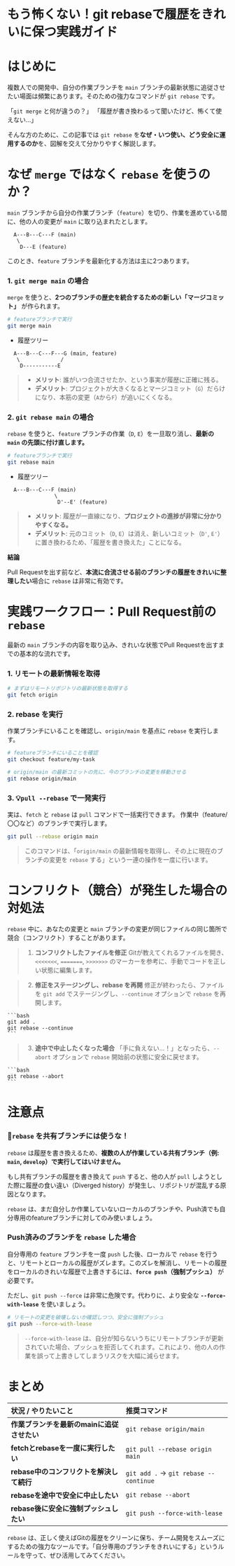# もう怖くない！git rebaseで履歴をきれいに保つ実践ガイド

# はじめに

複数人での開発中、自分の作業ブランチを `main` ブランチの最新状態に追従させたい場面は頻繁にあります。そのための強力なコマンドが `git rebase` です。

「`git merge` と何が違うの？」
「履歴が書き換わるって聞いたけど、怖くて使えない…」

そんな方のために、この記事では `git rebase` を**なぜ・いつ使い、どう安全に運用するのか**を、図解を交えて分かりやすく解説します。

# なぜ `merge` ではなく `rebase` を使うのか？

`main` ブランチから自分の作業ブランチ（`feature`）を切り、作業を進めている間に、他の人の変更が `main` に取り込まれたとします。

```
  A---B---C---F (main)
   \
    D---E (feature)
```

このとき、`feature` ブランチを最新化する方法は主に2つあります。

### 1. `git merge main` の場合

`merge` を使うと、**2つのブランチの歴史を統合するための新しい「マージコミット」** が作られます。

```bash
# featureブランチで実行
git merge main
```

- 履歴ツリー

```
  A---B---C---F---G (main, feature)
   \             /
    D-----------E
```

>* **メリット**: 誰がいつ合流させたか、という事実が履歴に正確に残る。
>* **デメリット**: プロジェクトが大きくなるとマージコミット（`G`）だらけになり、本筋の変更（`A`から`F`）が追いにくくなる。

### 2. `git rebase main` の場合

`rebase` を使うと、`feature` ブランチの作業（`D`, `E`）を一旦取り消し、**最新の `main` の先頭に付け直します。**

```bash
# featureブランチで実行
git rebase main
```

- 履歴ツリー

```
  A---B---C---F (main)
               \
                D'--E' (feature)
```

>* **メリット**: 履歴が一直線になり、**プロジェクトの進捗が非常に分かりやすくなる。**
>* **デメリット**: 元のコミット（`D`, `E`）は消え、新しいコミット（`D'`, `E'`）に置き換わるため、「履歴を書き換えた」ことになる。

**結論**

Pull Requestを出す前など、**本流に合流させる前のブランチの履歴をきれいに整理したい**場合に `rebase` は非常に有効です。

# 実践ワークフロー：Pull Request前の `rebase`

最新の `main` ブランチの内容を取り込み、きれいな状態でPull Requestを出すまでの基本的な流れです。

### 1. リモートの最新情報を取得

```bash
# まずはリモートリポジトリの最新状態を取得する
git fetch origin
```

### 2. rebase を実行

作業ブランチにいることを確認し、`origin/main` を基点に `rebase` を実行します。

```bash
# featureブランチにいることを確認
git checkout feature/my-task

# origin/main の最新コミットの先に、今のブランチの変更を移動させる
git rebase origin/main
```

### 3. 💡`pull --rebase` で一発実行

実は、`fetch` と `rebase` は `pull` コマンドで一括実行できます。
作業中（feature/〇〇など）のブランチで実行します。

```bash
git pull --rebase origin main
```

>このコマンドは、「`origin/main` の最新情報を取得し、その上に現在のブランチの変更を `rebase` する」という一連の操作を一度に行います。

# コンフリクト（競合）が発生した場合の対処法

`rebase` 中に、あなたの変更と `main` ブランチの変更が同じファイルの同じ箇所で競合（コンフリクト）することがあります。

>1.  **コンフリクトしたファイルを修正**
Gitが教えてくれるファイルを開き、`<<<<<<<`, `=======`, `>>>>>>>` のマーカーを参考に、手動でコードを正しい状態に編集します。

>2.  **修正をステージングし、rebase を再開**
修正が終わったら、ファイルを `git add` でステージングし、`--continue` オプションで `rebase` を再開します。

    ```bash
    git add .
    git rebase --continue
    ```

>3.  **途中で中止したくなった場合**
「手に負えない…！」となったら、`--abort` オプションで `rebase` 開始前の状態に安全に戻せます。

    ```bash
    git rebase --abort
    ```

# 注意点

### 🚨`rebase` を共有ブランチには使うな！

`rebase` は履歴を書き換えるため、**複数の人が作業している共有ブランチ（例: `main`, `develop`）で実行してはいけません。**

もし共有ブランチの履歴を書き換えて `push` すると、他の人が `pull` しようとした際に履歴の食い違い（Diverged history）が発生し、リポジトリが混乱する原因となります。

`rebase` は、まだ自分しか作業していないローカルのブランチや、Push済でも自分専用のfeatureブランチに対してのみ使いましょう。

### Push済みのブランチを `rebase` した場合

自分専用の `feature` ブランチを一度 `push` した後、ローカルで `rebase` を行うと、リモートとローカルの履歴がズレます。このズレを解消し、リモートの履歴をローカルのきれいな履歴で上書きするには、**`force push`（強制プッシュ）** が必要です。

ただし、`git push --force` は非常に危険です。代わりに、より安全な **`--force-with-lease`** を使いましょう。

```bash
# リモートの変更を破壊しないか確認しつつ、安全に強制プッシュ
git push --force-with-lease
```

>`--force-with-lease` は、自分が知らないうちにリモートブランチが更新されていた場合、プッシュを拒否してくれます。これにより、他の人の作業を誤って上書きしてしまうリスクを大幅に減らせます。

# まとめ

| 状況 / やりたいこと | 推奨コマンド |
| :--- | :--- |
| **作業ブランチを最新のmainに追従させたい** | `git rebase origin/main` |
| **fetchとrebaseを一度に実行したい** | `git pull --rebase origin main` |
| **rebase中のコンフリクトを解決して続行** | `git add .` → `git rebase --continue` |
| **rebaseを途中で安全に中止したい** | `git rebase --abort` |
| **rebase後に安全に強制プッシュしたい** | `git push --force-with-lease` |

`rebase` は、正しく使えばGitの履歴をクリーンに保ち、チーム開発をスムーズにするための強力なツールです。「自分専用のブランチをきれいにする」というルールを守って、ぜひ活用してみてください。